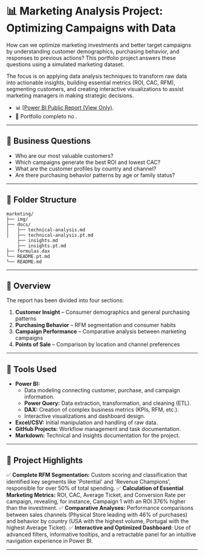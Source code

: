 # 📊 Marketing Analysis Project: Optimizing Campaigns with Data

How can we optimize marketing investments and better target campaigns by understanding customer demographics, purchasing behavior, and responses to previous actions? This portfolio project answers these questions using a simulated marketing dataset.

The focus is on applying data analysis techniques to transform raw data into actionable insights, building essential metrics (ROI, CAC, RFM), segmenting customers, and creating interactive visualizations to assist marketing managers in making strategic decisions.


- 📊 [[Power BI Public Report (View Only)](https://app.powerbi.com/view?r=eyJrIjoiZWMyYWZjMTgtY2I3NS00YTNiLWIyYzAtZTQyNGZkNDQxYzBjIiwidCI6IjkwNzZiMjlhLWNmZGMtNGMyNC1iNjJmLTBiMTBiOWViMDhmYiIsImMiOjl9).  
- 🔗 Portfolio completo no [](https://paatyiaczinski.github.io/).


---

## 🧠 Business Questions

- Who are our most valuable customers?
- Which campaigns generate the best ROI and lowest CAC?
- What are the customer profiles by country and channel?
- Are there purchasing behavior patterns by age or family status?

---

## 📁 Folder Structure

```
marketing/
├── img/                         
├── docs/
│   ├── technical-analysis.md    
│   ├── technical-analysis.pt.md 
    ├── insights.md      
    ├── insights.pt.md                        
├── formulas.dax                 
└── README.pt.md 
└── README.md                    
```

---
## 🧭 Overview

The report has been divided into four sections:

1. **Customer Insight** – Consumer demographics and general purchasing patterns
2. **Purchasing Behavior** – RFM segmentation and consumer habits
3. **Campaign Performance** – Comparative analysis between marketing campaigns
4. **Points of Sale** – Comparison by location and channel preferences

---

## 🧰 Tools Used

- **Power BI:**
    - Data modeling connecting customer, purchase, and campaign information.
    - **Power Query:** Data extraction, transformation, and cleaning (ETL).
    - **DAX:** Creation of complex business metrics (KPIs, RFM, etc.).
    - Interactive visualizations and dashboard design.
- **Excel/CSV:** Initial manipulation and handling of raw data.
- **GitHub Projects:** Workflow management and task documentation.
- **Markdown:** Technical and insights documentation for the project.

---

## 📝 Project Highlights

✅ **Complete RFM Segmentation:** Custom scoring and classification that identified key segments like 'Potential' and 'Revenue Champions', responsible for over 50% of total spending.
✅ **Calculation of Essential Marketing Metrics:** ROI, CAC, Average Ticket, and Conversion Rate per campaign, revealing, for instance, Campaign 1 with an ROI 376% higher than the investment.
✅ **Comparative Analyses:** Performance comparisons between sales channels (Physical Store leading with 46% of purchases) and behavior by country (USA with the highest volume, Portugal with the highest Average Ticket).
✅ **Interactive and Optimized Dashboard:** Use of advanced filters, informative tooltips, and a retractable panel for an intuitive navigation experience in Power BI.

---

